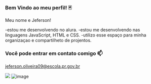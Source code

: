 ### Bem Vindo ao meu perfil! 🃏
Meu nome e Jeferson!

-estou me desenvolvendo no alura.
-estou me desenvolvendo nas linguagens JavaScript, HTML e CSS.
-utilizo esse espaço para minha organizaçao e compartilheto de projentos.


### Você pode entrar em contato comigo 📫
jeferson.oliveira09@escola.pr.gov.br


![](https://media.tenor.com/FN7--0mOYToAAAAM/raul.gif)       ![image](https://github.com/SantosWzKKJ/SantosWzKKJ9/assets/148908811/af17b68e-6116-4063-bb2d-a92044ed541c)
    




